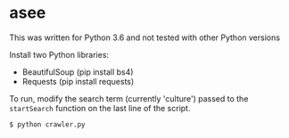 # asee

This was written for Python 3.6 and not tested with other Python versions

Install two Python libraries:
- BeautifulSoup (pip install bs4)
- Requests (pip install requests)

To run, modify the search term (currently 'culture') passed to the <code>startSearch</code> function on the last line of the script. 

```$ python crawler.py```
